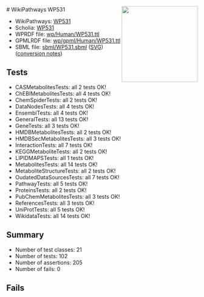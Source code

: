 <img style="float: right; width: 200px" src="../logo.png" />
# WikiPathways WP531

* WikiPathways: [WP531](https://identifiers.org/wikipathways:WP531)
* Scholia: [WP531](https://scholia.toolforge.org/wikipathways/WP531)
* WPRDF file: [wp/Human/WP531.ttl](../wp/Human/WP531.ttl)
* GPMLRDF file: [wp/gpml/Human/WP531.ttl](../wp/gpml/Human/WP531.ttl)
* SBML file: [sbml/WP531.sbml](../sbml/WP531.sbml) ([SVG](../sbml/WP531.svg)) ([conversion notes](../sbml/WP531.txt))

## Tests
* CASMetabolitesTests: all 2 tests OK!
* ChEBIMetabolitesTests: all 4 tests OK!
* ChemSpiderTests: all 2 tests OK!
* DataNodesTests: all 4 tests OK!
* EnsemblTests: all 4 tests OK!
* GeneralTests: all 13 tests OK!
* GeneTests: all 3 tests OK!
* HMDBMetabolitesTests: all 2 tests OK!
* HMDBSecMetabolitesTests: all 3 tests OK!
* InteractionTests: all 7 tests OK!
* KEGGMetaboliteTests: all 2 tests OK!
* LIPIDMAPSTests: all 1 tests OK!
* MetabolitesTests: all 14 tests OK!
* MetaboliteStructureTests: all 2 tests OK!
* OudatedDataSourcesTests: all 7 tests OK!
* PathwayTests: all 5 tests OK!
* ProteinsTests: all 2 tests OK!
* PubChemMetabolitesTests: all 3 tests OK!
* ReferencesTests: all 3 tests OK!
* UniProtTests: all 5 tests OK!
* WikidataTests: all 14 tests OK!


## Summary

* Number of test classes: 21
* Number of tests: 102
* Number of assertions: 205
* Number of fails: 0

## Fails

